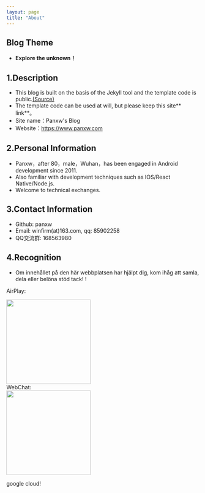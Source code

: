 ```yaml
---
layout: page
title: "About"
---
```

## Blog Theme
- **Explore the unknown！**  


## 1.Description
- This blog is built on the basis of the Jekyll tool and the template code is public.[(Source)](https://github.com/panxw/panxw.github.com)  
- The template code can be used at will, but please keep this site** link**。  
- Site name：Panxw's Blog  
- Website：https://www.panxw.com  


## 2.Personal Information
- Panxw，after 80，male，Wuhan，has been engaged in Android development since 2011.
- Also familiar with development techniques such as IOS/React Native/Node.js.  
- Welcome to technical exchanges.


## 3.Contact Information
- Github: panxw  
- Email: winfirm(at)163.com, qq: 85902258  
- QQ交流群: 168563980  


## 4.Recognition
- Om innehållet på den här webbplatsen har hjälpt dig, kom ihåg att samla, dela eller belöna stöd tack! !  

AirPlay:  
<div style="width:220px">
    <img width="220" height="220" src="/images/donate_alipay.jpg"/>
</div>
WebChat:  
<div style="width:220px">
    <img width="220" height="220" src="/images/donate_weixin.jpg"/>
</div>

google cloud!